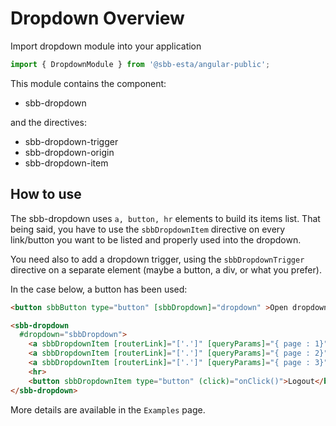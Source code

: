 # Dropdown Overview

Import dropdown module into your application

```ts
import { DropdownModule } from '@sbb-esta/angular-public';
```

This module contains the component:

* sbb-dropdown

and the directives:

* sbb-dropdown-trigger
* sbb-dropdown-origin
* sbb-dropdown-item

## How to use

The sbb-dropdown uses ```a, button, hr``` elements to build its items list.
That being said, you have to use the ```sbbDropdownItem``` directive on every link/button you want to be listed and properly used into the dropdown.

You need also to add a dropdown trigger, using the ```sbbDropdownTrigger``` directive on a separate element (maybe a button, a div, or what you prefer).

In the case below, a button has been used:

```html
<button sbbButton type="button" [sbbDropdown]="dropdown" >Open dropdown</button>

<sbb-dropdown 
  #dropdown="sbbDropdown">
    <a sbbDropdownItem [routerLink]="['.']" [queryParams]="{ page : 1}" routerLinkActive="sbb-selected">Test</a>
    <a sbbDropdownItem [routerLink]="['.']" [queryParams]="{ page : 2}" routerLinkActive="sbb-selected">Test 2</a>
    <a sbbDropdownItem [routerLink]="['.']" [queryParams]="{ page : 3}" routerLinkActive="sbb-selected">Test 3</a>
    <hr>
    <button sbbDropdownItem type="button" (click)="onClick()">Logout</button>
</sbb-dropdown>
```

More details are available in the ```Examples``` page.